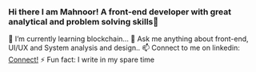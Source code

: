 ### Hi there I am Mahnoor! A front-end developer with great analytical and problem solving skills👋




🌱 I’m currently learning blockchain...
💬 Ask me anything about front-end, UI/UX and System analysis and design..
📫 Connect to me on linkedin: [Connect!](linkedin.com/in/mahnoor-zahid-37463b22b)
⚡ Fun fact: I write in my spare time 

